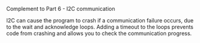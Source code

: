 Complement to Part 6 - I2C communication


I2C can cause the program to crash if a communication failure occurs, due to the wait and acknowledge loops. Adding a timeout to the loops prevents code from crashing and allows you to check the communication progress.
